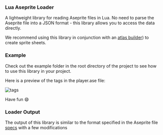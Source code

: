 ### Lua Aseprite Loader
A lightweight library for reading Aseprite files in Lua. No need to parse the Aseprite file into a JSON format - this library allows you to access the data directly.

We recommend using this library in conjunction with an [atlas builder](https://github.com/elloramir/packer)) to create sprite sheets.

### Example
Check out the example folder in the root directory of the project to see how to use this library in your project.

Here is a preview of the tags in the player.ase file:

![tags](https://i.imgur.com/ndEVaeU.png)

Have fun :smile:

### Loader Output
The output of this library is similar to the format specified in the Aseprite file [specs](https://github.com/aseprite/aseprite/blob/master/docs/ase-file-specs.md) with a few modifications
